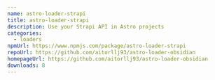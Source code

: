 ```yaml
---
name: astro-loader-strapi
title: astro-loader-strapi
description: Use your Strapi API in Astro projects
categories:
  - loaders
npmUrl: https://www.npmjs.com/package/astro-loader-strapi
repoUrl: https://github.com/aitorllj93/astro-loader-obsidian
homepageUrl: https://github.com/aitorllj93/astro-loader-obsidian
downloads: 8
---
```

